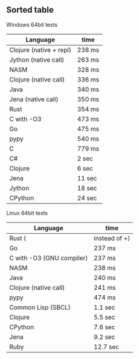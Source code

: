 ##  Sorted table

Windows 64bit tests

| Language                | time   |
| --                      | --     |
| Clojure (native + repl) | 238 ms |
| Jython (native call)    | 263 ms |
| NASM                    | 328 ms |
| Clojure (native call)   | 336 ms |
| Java                    | 340 ms |
| Jena (native call)      | 350 ms |
| Rust                    | 354 ms |
| C with -O3              | 473 ms |
| Go                      | 475 ms |
| pypy                    | 540 ms |
| C                       | 779 ms |
| C#                      | 2 sec  |
| Clojure                 | 6 sec  |
| Jena                    | 11 sec |
| Jython                  | 18 sec |
| CPython                 | 24 sec |

Linux 64bit tests

| Language                  | time     |
| --                        | --       |
| Rust (| instead of +)     | 119 ms   |
| Go                        | 237 ms   |
| C with -O3 (GNU compiler) | 237 ms   |
| NASM                      | 238 ms   |
| Java                      | 240 ms   |
| Clojure (native call)     | 241 ms   |
| pypy                      | 474 ms   |
| Common Lisp (SBCL)        | 1.1 sec  |
| Clojure                   | 5.5 sec  |
| CPython                   | 7.6 sec  |
| Jena                      | 9.2 sec  |
| Ruby                      | 12.7 sec |
